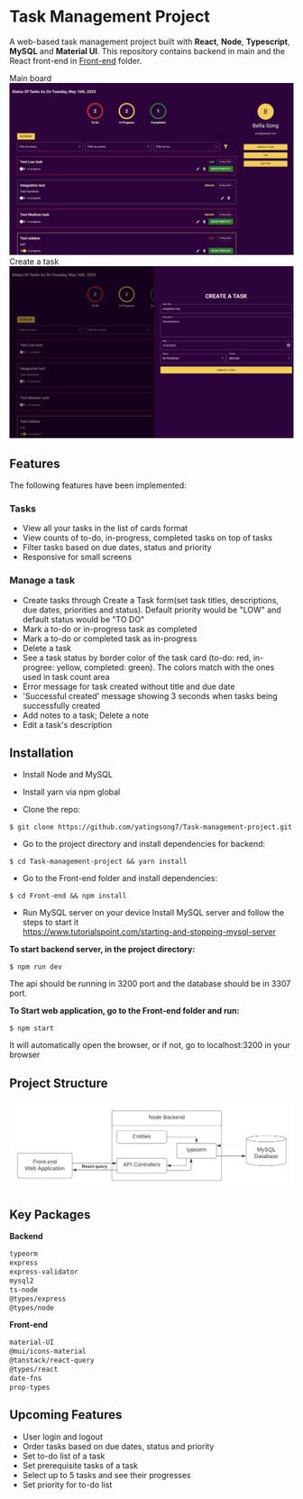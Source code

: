 # Task Management Project

A web-based task management project built with **React**, **Node**, **Typescript**, **MySQL** and **Material UI**.
This repository contains backend in main and the React front-end in [Front-end](https://github.com/yatingsong7/Task-management-project/tree/main/Front-end) folder.

Main board  
![](/Front-end/.github/main.png)
Create a task  
![](/Front-end/.github/create.png)

## Features

The following features have been implemented:

### Tasks

- View all your tasks in the list of cards format
- View counts of to-do, in-progress, completed tasks on top of tasks
- Filter tasks based on due dates, status and priority
- Responsive for small screens

### Manage a task

- Create tasks through Create a Task form(set task titles, descriptions, due dates, priorities and status). Default priority would be "LOW" and default status would be "TO DO"
- Mark a to-do or in-progress task as completed
- Mark a to-do or completed task as in-progress
- Delete a task
- See a task status by border color of the task card (to-do: red, in-progree: yellow, completed: green). The colors match with the ones used in task count area
- Error message for task created without title and due date
- 'Successful created' message showing 3 seconds when tasks being successfully created
- Add notes to a task; Delete a note
- Edit a task's description

## Installation

- Install Node and MySQL
- Install yarn via npm global

- Clone the repo:

```
$ git clone https://github.com/yatingsong7/Task-management-project.git
```

- Go to the project directory and install dependencies for backend:

```
$ cd Task-management-project && yarn install
```

- Go to the Front-end folder and install dependencies:

```
$ cd Front-end && npm install
```

- Run MySQL server on your device
  Install MySQL server and follow the steps to start it  
  https://www.tutorialspoint.com/starting-and-stopping-mysql-server

**To start backend server, in the project directory:**

```
$ npm run dev
```

The api should be running in 3200 port and the database should be in 3307 port.

**To Start web application, go to the Front-end folder and run:**

```
$ npm start
```

It will automatically open the browser, or if not, go to localhost:3200 in your browser

## Project Structure

![](/Front-end/.github/Diagram.png)

## Key Packages

**Backend**

```
typeorm
express
express-validator
mysql2
ts-node
@types/express
@types/node
```

**Front-end**

```
material-UI
@mui/icons-material
@tanstack/react-query
@types/react
date-fns
prop-types
```

## Upcoming Features

- User login and logout
- Order tasks based on due dates, status and priority
- Set to-do list of a task
- Set prerequisite tasks of a task
- Select up to 5 tasks and see their progresses
- Set priority for to-do list
